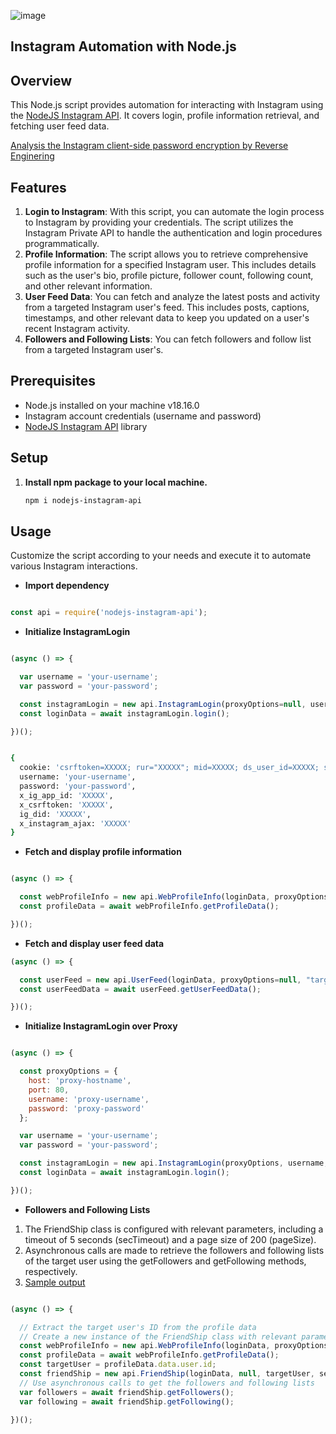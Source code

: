 ﻿﻿![image](https://github.com/ylmazmehmet60/nodejs-instagram-api/assets/35243461/d43428ad-e3c3-4e97-8f5c-36774ef8aa9c)

## Instagram Automation with Node.js

## Overview

This Node.js script provides automation for interacting with Instagram using the [NodeJS Instagram API](https://github.com/ylmazmehmet60/nodejs-instagram-api). It covers login, profile information retrieval, and fetching user feed data.

[Analysis the Instagram client-side password encryption by Reverse Enginering](https://www.linkedin.com/posts/ylmazmehmet60_analysis-the-instagram-client-side-password-activity-7136500148037206016-NjR0?utm_source=share&utm_medium=member_desktop)

## Features

1. **Login to Instagram**: With this script, you can automate the login process to Instagram by providing your credentials. The script utilizes the Instagram Private API to handle the authentication and login procedures programmatically.
2. **Profile Information**: The script allows you to retrieve comprehensive profile information for a specified Instagram user. This includes details such as the user's bio, profile picture, follower count, following count, and other relevant information.
3. **User Feed Data**: You can fetch and analyze the latest posts and activity from a targeted Instagram user's feed. This includes posts, captions, timestamps, and other relevant data to keep you updated on a user's recent Instagram activity.
3. **Followers and Following Lists**: You can fetch followers and follow list from a targeted Instagram user's. 

## Prerequisites

- Node.js installed on your machine v18.16.0
- Instagram account credentials (username and password)
- [NodeJS Instagram API](https://github.com/ylmazmehmet60/nodejs-instagram-api) library

## Setup

1. **Install npm package to your local machine.**

    ```bash
    npm i nodejs-instagram-api
    ```

## Usage

Customize the script according to your needs and execute it to automate various Instagram interactions.

- **Import dependency**
```javascript

const api = require('nodejs-instagram-api');

```

- **Initialize InstagramLogin**
```javascript

(async () => {

  var username = 'your-username';
  var password = 'your-password';

  const instagramLogin = new api.InstagramLogin(proxyOptions=null, username, password);
  const loginData = await instagramLogin.login();

})();

```
```bash

{
  cookie: 'csrftoken=XXXXX; rur="XXXXX"; mid=XXXXX; ds_user_id=XXXXX; sessionid=XXXXX',
  username: 'your-username',
  password: 'your-password',
  x_ig_app_id: 'XXXXX',
  x_csrftoken: 'XXXXX',
  ig_did: 'XXXXX',
  x_instagram_ajax: 'XXXXX'
}

```

- **Fetch and display profile information**
```javascript

(async () => {

  const webProfileInfo = new api.WebProfileInfo(loginData, proxyOptions=null, "target-username");
  const profileData = await webProfileInfo.getProfileData();

})();

```

- **Fetch and display user feed data**
```javascript
(async () => {

  const userFeed = new api.UserFeed(loginData, proxyOptions=null, "target-username");
  const userFeedData = await userFeed.getUserFeedData();

})();
```

- **Initialize InstagramLogin over Proxy**
```javascript

(async () => {

  const proxyOptions = {
    host: 'proxy-hostname',
    port: 80,
    username: 'proxy-username',
    password: 'proxy-password'
  };

  var username = 'your-username';
  var password = 'your-password';

  const instagramLogin = new api.InstagramLogin(proxyOptions, username, password);
  const loginData = await instagramLogin.login();

})();

```

- **Followers and Following Lists**
1. The FriendShip class is configured with relevant parameters, including a timeout of 5 seconds (secTimeout) and a page size of 200 (pageSize).
2. Asynchronous calls are made to retrieve the followers and following lists of the target user using the getFollowers and getFollowing methods, respectively.
3. [Sample output](https://gist.github.com/ylmazmehmet60/54159a7cc822992a9d4f2b4f1d0e89a1)

```javascript

(async () => {

  // Extract the target user's ID from the profile data
  // Create a new instance of the FriendShip class with relevant parameters
  const webProfileInfo = new api.WebProfileInfo(loginData, proxyOptions=null, "target-username");
  const profileData = await webProfileInfo.getProfileData();
  const targetUser = profileData.data.user.id;
  const friendShip = new api.FriendShip(loginData, null, targetUser, secTimeout=5, pageSize=200);
  // Use asynchronous calls to get the followers and following lists
  var followers = await friendShip.getFollowers();
  var following = await friendShip.getFollowing();
  
})();

```
